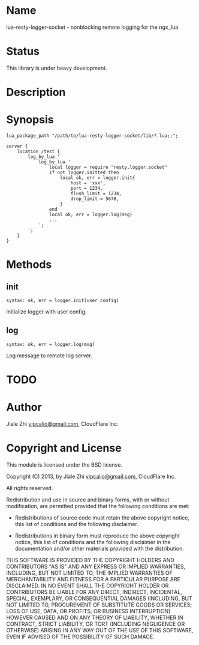 Name
====

lua-resty-logger-socket - nonblocking remote logging for the ngx_lua

Status
======

This library is under heavy development.

Description
===========


Synopsis
========


    lua_package_path "/path/to/lua-resty-logger-socket/lib/?.lua;;";

    server {
        location /test {
            log_by_lua '
                log_by_lua '
                    local logger = require "resty.logger.socket"
                    if not logger.initted then
                        local ok, err = logger.init{
                            host = 'xxx',
                            port = 1234,
                            flush_limit = 1234,
                            drop_limit = 5678,
                        }
                    end
                    local ok, err = logger.log(msg)
                    ...
                ';
            ';
        }
    }

Methods
=======

init
----
`syntax: ok, err = logger.init(user_config)`

Initialize logger with user config.

log
---
`syntax: ok, err = logger.log(msg)`

Log message to remote log server.

TODO
====

Author
======
Jiale Zhi <vipcalio@gmail.com>, CloudFlare Inc.


Copyright and License
=====================

This module is licensed under the BSD license.

Copyright (C) 2013, by Jiale Zhi <vipcalio@gmail.com>, CloudFlare Inc.

All rights reserved.

Redistribution and use in source and binary forms, with or without modification, are permitted provided that the following conditions are met:

* Redistributions of source code must retain the above copyright notice, this list of conditions and the following disclaimer.

* Redistributions in binary form must reproduce the above copyright notice, this list of conditions and the following disclaimer in the documentation and/or other materials provided with the distribution.

THIS SOFTWARE IS PROVIDED BY THE COPYRIGHT HOLDERS AND CONTRIBUTORS "AS IS" AND ANY EXPRESS OR IMPLIED WARRANTIES, INCLUDING, BUT NOT LIMITED TO, THE IMPLIED WARRANTIES OF MERCHANTABILITY AND FITNESS FOR A PARTICULAR PURPOSE ARE DISCLAIMED. IN NO EVENT SHALL THE COPYRIGHT HOLDER OR CONTRIBUTORS BE LIABLE FOR ANY DIRECT, INDIRECT, INCIDENTAL, SPECIAL, EXEMPLARY, OR CONSEQUENTIAL DAMAGES (INCLUDING, BUT NOT LIMITED TO, PROCUREMENT OF SUBSTITUTE GOODS OR SERVICES; LOSS OF USE, DATA, OR PROFITS; OR BUSINESS INTERRUPTION) HOWEVER CAUSED AND ON ANY THEORY OF LIABILITY, WHETHER IN CONTRACT, STRICT LIABILITY, OR TORT (INCLUDING NEGLIGENCE OR OTHERWISE) ARISING IN ANY WAY OUT OF THE USE OF THIS SOFTWARE, EVEN IF ADVISED OF THE POSSIBILITY OF SUCH DAMAGE.

